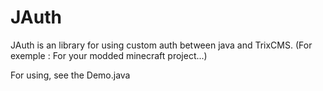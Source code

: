 # JAuth
JAuth is an library for using custom auth between java and TrixCMS. (For exemple : For your modded minecraft project...)

For using, see the Demo.java
